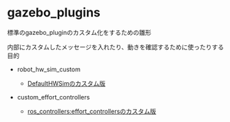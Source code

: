 # gazebo_plugins

標準のgazebo_pluginのカスタム化をするための雛形

内部にカスタムしたメッセージを入れたり、動きを確認するために使ったりする目的

- robot_hw_sim_custom
  - [DefaultHWSimのカスタム版](https://github.com/ros-simulation/gazebo_ros_pkgs/tree/kinetic-devel/gazebo_ros_control)

- custom_effort_controllers
  - [ros_controllers:effort_controllersのカスタム版](https://github.com/ros-controls/ros_controllers/tree/kinetic-devel/effort_controllers)
